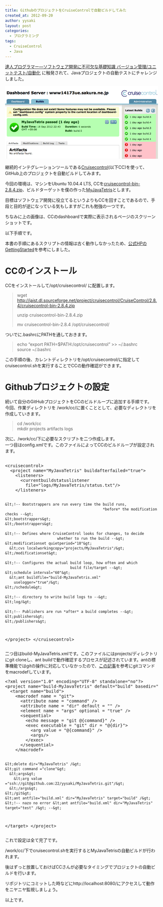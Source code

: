 ```yaml
---
title: GithubのプロジェクトをCruiseControlで自動ビルドしてみた
created_at: 2012-09-20
author: yysaki
layout: post
categories:
  - プログラミング
tags:
  - CruiseControl
  - Java
---
```

[達人プログラマー―ソフトウェア開発に不可欠な基礎知識 バージョン管理/ユニットテスト/自動化][1] に触発されて、Javaプロジェクトの自動テストにチャレンジしました。

![ダッシュボード](/images/CC_dashboard.png)

継続的インテグレーションツールである[Cruisecontrol][3](以下CC)を使って、 GitHub上のプロジェクトを自動ビルドしてみます。

今回の環境は、マシンをUbuntu 10.04.4 LTS, CCを[cruisecontrol-bin-2.8.4.zip][4]、ビルドターゲットを僕の作った[MyJavaTetris][5]とします。

目標はソフトウェア開発に役立てるというよりもCCを回すことであるので、手段と目的が逆になっている気もしますがこれも勉強の一つです。

ちなみに上の画像は、CCのdashboardで実際に表示されるページのスクリーンショットです。

<div>
</div>

<div>
  以下手順です。
</div>

本書の手順にあるスクリプトの情報は古く動作しなかったため、[公式HPのGettingStarted][6]を参考にしました。

<div>
  <h1>
    CCのインストール
  </h1>
</div>

<div>
</div>

<div>
</div>

<div>
  CCをインストールして/opt/cruisecontrol/ に配置します。
</div>

<div>
</div>

> wget http://jaist.dl.sourceforge.net/project/cruisecontrol/CruiseControl/2.8.4/cruisecontrol-bin-2.8.4.zip
> 
> unzip cruisecontrol-bin-2.8.4.zip
> 
> mv cruisecontrol-bin-2.8.4 /opt/cruisecontrol/

<div>
</div>

<div>
  ついでに.bashrcにPATHを通しておきます。
</div>

<div>
</div>

> <div>
>   echo &#8220;export PATH=$PATH:/opt/cruisecontrol&#8221; >> ~/.bashrc
> </div>
> 
> <div>
>   source ~/.bashrc
> </div>

<div>
</div>

<div>
  この手順の後、カレントディレクトリを/opt/cruisecontrol/に指定してcruisecontrol.shを実行することでCCの動作確認ができます。
</div>

<div>
</div>

<div>
</div>

# Githubプロジェクトの設定

<div>
</div>

<div>
</div>

<div>
  続いて自分のGitHubプロジェクトをCCのビルドループに追加する手順です。
</div>

<div>
  今回、作業ディレクトリを /work/cc/に置くこととして、必要なディレクトリを作成していきます。
</div>

<div>
</div>

> <div>
>   cd /work/cc
> </div>
> 
> <div>
>   mkdir projects artifacts logs
> </div>

<div>
</div>

<div>
  次に、/work/cc/下に必要なスクリプトを二つ作成します。
</div>

<div>
  一つ目はconfig.xmlです。このファイルによってCCのビルドループが設定されます。
</div>

<div>
    <pre class="brush: xml; title: ; notranslate" title="">
&lt;cruisecontrol&gt;
  &lt;project name="MyJavaTetris" buildafterfailed="true"&gt;
    &lt;listeners&gt;
      &lt;currentbuildstatuslistener
        file="logs/MyJavaTetris/status.txt"/&gt;
    &lt;/listeners&gt;

    &lt;!-- Bootstrappers are run every time the build runs,
                                                 *before* the modification checks --&gt;
    &lt;bootstrappers&gt;
    &lt;/bootstrappers&gt;

    &lt;!-- Defines where CruiseControl looks for changes, to decide
                            whether to run the build --&gt;
    &lt;modificationset quietperiod="10"&gt;
      &lt;cvs localworkingcopy="projects/MyJavaTetris"/&gt;
    &lt;/modificationset&gt;

    &lt;!-- Configures the actual build loop, how often and which
                                  build file/target --&gt;
    &lt;schedule interval="60"&gt;
      &lt;ant buildfile="build-MyJavaTetris.xml"
        uselogger="true"/&gt;
    &lt;/schedule&gt;

    &lt;!-- directory to write build logs to --&gt;
    &lt;log/&gt;

    &lt;!-- Publishers are run *after* a build completes --&gt;
    &lt;publishers&gt;
    &lt;/publishers&gt;
  &lt;/project&gt;
&lt;/cruisecontrol&gt;
</pre>
</div>

<div>
</div>

<div>
  二つ目はbuild-MyJavaTetris.xmlです。このファイルにはprojects/ディレクトリにgit cloneし、ant buildで動作確認するプロセスが記述されています。antの標準機能ではgitの操作に対応していなかったので、<a href="http://tlrobinson.net/blog/2008/11/ant-tasks-for-git/">この記事</a>を参考にgitコマンドをmacrodefしています。</p> <pre class="brush: xml; title: ; notranslate" title="">
&lt;?xml version="1.0" encoding="UTF-8" standalone="no"?&gt;
&lt;project name="build-MyJavaTetris" default="build" basedir="projects"&gt;
  &lt;target name="build"&gt;
    &lt;macrodef name = "git"&gt;
      &lt;attribute name = "command" /&gt;
      &lt;attribute name = "dir" default = "" /&gt;
      &lt;element name = "args" optional = "true" /&gt;
      &lt;sequential&gt;
        &lt;echo message = "git @{command}" /&gt;
        &lt;exec executable = "git" dir = "@{dir}"&gt;
          &lt;arg value = "@{command}" /&gt;
          &lt;args/&gt;
        &lt;/exec&gt;
      &lt;/sequential&gt;
    &lt;/macrodef&gt;

    &lt;delete dir="MyJavaTetris" /&gt;
    &lt;git command ="clone"&gt;
      &lt;args&gt;
        &lt;arg value ="ssh://git@github.com:22/yysaki/MyJavaTetris.git"/&gt;
      &lt;/args&gt;
    &lt;/git&gt;
    &lt;ant antfile="build.xml" dir="MyJavaTetris" target="build" /&gt;
    &lt;!-- nazo no error &lt;ant antfile="build.xml" dir="MyJavaTetris" target="test" /&gt; --&gt;
  &lt;/target&gt;
&lt;/project&gt;
</pre>
  
  <p>
    これで設定は全て完了です。
  </p>
  
  <p>
    /work/cc/下でcruisecontrol.shを実行するとMyJavaTetrisの自動ビルドが行われます。
  </p>
  
  <p>
    後はずっと放置しておけばCCさんが必要なタイミングでプロジェクトの自動ビルドを行います。
  </p>
  
  <p>
    リポジトリにコミットした時などにhttp://localhost:8080/にアクセスして動作をニヤニヤ監視しましょう。
  </p>
  
  <p>
    以上です。
  </p>
</div>

 [1]: http://www.amazon.co.jp/%E9%81%94%E4%BA%BA%E3%83%97%E3%83%AD%E3%82%B0%E3%83%A9%E3%83%9E%E3%83%BC%E2%80%95%E3%82%BD%E3%83%95%E3%83%88%E3%82%A6%E3%82%A7%E3%82%A2%E9%96%8B%E7%99%BA%E3%81%AB%E4%B8%8D%E5%8F%AF%E6%AC%A0%E3%81%AA%E5%9F%BA%E7%A4%8E%E7%9F%A5%E8%AD%98-%E3%83%90%E3%83%BC%E3%82%B8%E3%83%A7%E3%83%B3%E7%AE%A1%E7%90%86-%E3%83%A6%E3%83%8B%E3%83%83%E3%83%88%E3%83%86%E3%82%B9%E3%83%88-software-engineering/dp/475614599X
 [2]: http://yysaki.com/blog/wp-content/uploads/2012/09/CC_dashboard1.png
 [3]: http://cruisecontrol.sourceforge.net/
 [4]: http://sourceforge.net/projects/cruisecontrol/files/CruiseControl/2.8.4/
 [5]: https://github.com/yysaki/MyJavaTetris
 [6]: http://cruisecontrol.sourceforge.net/gettingstartedsourcedist.html
